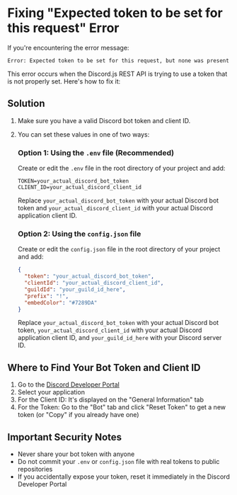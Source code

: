 # Fixing "Expected token to be set for this request" Error

If you're encountering the error message:

```
Error: Expected token to be set for this request, but none was present
```

This error occurs when the Discord.js REST API is trying to use a token that is not properly set. Here's how to fix it:

## Solution

1. Make sure you have a valid Discord bot token and client ID.

2. You can set these values in one of two ways:

   ### Option 1: Using the `.env` file (Recommended)
   
   Create or edit the `.env` file in the root directory of your project and add:
   
   ```
   TOKEN=your_actual_discord_bot_token
   CLIENT_ID=your_actual_discord_client_id
   ```
   
   Replace `your_actual_discord_bot_token` with your actual Discord bot token and `your_actual_discord_client_id` with your actual Discord application client ID.

   ### Option 2: Using the `config.json` file
   
   Create or edit the `config.json` file in the root directory of your project and add:
   
   ```json
   {
     "token": "your_actual_discord_bot_token",
     "clientId": "your_actual_discord_client_id",
     "guildId": "your_guild_id_here",
     "prefix": "!",
     "embedColor": "#7289DA"
   }
   ```
   
   Replace `your_actual_discord_bot_token` with your actual Discord bot token, `your_actual_discord_client_id` with your actual Discord application client ID, and `your_guild_id_here` with your Discord server ID.

## Where to Find Your Bot Token and Client ID

1. Go to the [Discord Developer Portal](https://discord.com/developers/applications)
2. Select your application
3. For the Client ID: It's displayed on the "General Information" tab
4. For the Token: Go to the "Bot" tab and click "Reset Token" to get a new token (or "Copy" if you already have one)

## Important Security Notes

- Never share your bot token with anyone
- Do not commit your `.env` or `config.json` file with real tokens to public repositories
- If you accidentally expose your token, reset it immediately in the Discord Developer Portal
